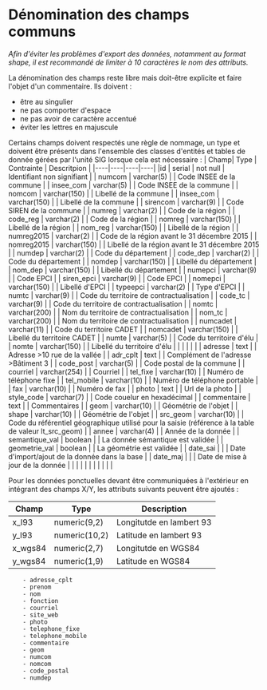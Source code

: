 Dénomination des champs communs
====

*Afin d'éviter les problèmes d'export des données, notamment au format shape, il est recommandé de limiter à 10 caractères le nom des attributs.*

La dénomination des champs reste libre mais doit-être explicite et faire l'objet d'un commentaire. Ils doivent :
- être au singulier
- ne pas comporter d'espace
- ne pas avoir de caractère accentué
- éviter les lettres en majuscule

Certains champs doivent respectés une règle de nommage, un type et doivent être présents dans l'ensemble des classes d'entités et tables de donnée gérées par l'unité SIG lorsque cela est nécessaire :
| Champ| Type | Contrainte | Descritpion |
|----|----|----|----|
|id | serial | not null | Identifiant non signifiant |
| numcom | varchar(5) | | Code INSEE de la commune |
| insee_com | varchar(5) | | Code INSEE de la commune |
| nomcom | varchar(150) | | Libellé de la commune |
| insee_com | varchar(150) | | Libellé de la commune |
| sirencom | varchar(9) | |  Code SIREN de la commune |
| numreg | varchar(2) | |  Code de la région |
| code_reg | varchar(2) | |  Code de la région |
| nomreg | varchar(150) | |  Libellé de la région |
| nom_reg | varchar(150) | |  Libellé de la région |
| numreg2015 | varchar(2) | |  Code de la région avant le 31 décembre 2015 |
| nomreg2015 | varchar(150) | |  Libellé de la région avant le 31 décembre 2015 |
| numdep | varchar(2) | |  Code du département |
| code_dep | varchar(2) | |  Code du département |
| nomdep | varchar(150) | |  Libellé du département |
| nom_dep | varchar(150) | |  Libellé du département |
| numepci | varchar(9)  | | Code EPCI |
| siren_epci | varchar(9)  | | Code EPCI |
| nomepci | varchar(150) | |  Libellé d'EPCI |
| typeepci | varchar(2) | |  Type d'EPCI |
| numtc | varchar(9) | |  Code du territoire de contractualisation |
| code_tc | varchar(9) | |  Code du territoire de contractualisation |
| nomtc | varchar(200) | |  Nom du territoire de contractualisation |
| nom_tc | varchar(200) | |  Nom du territoire de contractualisation |
| numcadet | varchar(11) | |  Code du territoire CADET |
| nomcadet | varchar(150) | |  Libellé du territoire CADET |
| numte | varchar(5)  | | Code du territoire d'élu |
| nomte | varchar(150) | |  Libellé du territoire d'élu |
|  |  | |  |
| adresse | text | |  Adresse >10 rue de la vallée |
| adr_cplt | text | |  Complément de l'adresse >Bâtiment 3 |
| code_post | varchar(5) | |  Code postal de la commune |
| courriel | varchar(254) | |  Courriel |
| tel_fixe | varchar(10) | |  Numéro de téléphone fixe |
| tel_mobile | varchar(10) | |  Numéro de téléphone portable |
| fax | varchar(10) | |  Numéro de fax |
| photo | text | |  Url de la photo |
| style_code | varchar(7) | |  Code couelur en hexadécimal |
| commentaire | text | |  Commentaires |
| geom | varchar(10) | | Géométrie de l'objet |
| shape | varchar(10) | | Géométrie de l'objet |
| src_geom | varchar(10) | | Code du référentiel géographique utilisé pour la saisie (référence à la table de valeur lt_src_geom) |
| annee | varchar(4) |  | Année de la donnée |
| semantique_val | boolean | | La donnée sémantique est validée |
| geometrie_val | boolean | | La géométrie est validée |
| date_sai | | | Date d'import/ajout de la donnée dans la base |
| date_maj | | | Date de mise à jour de la donnée |
|  |  | | |
|  |  | | |

Pour les données ponctuelles devant être communiquées à l'extérieur en intégrant des champs X/Y, les attributs suivants peuvent être ajoutés :

| Champ | Type | Description |
|----|----|----|
| x_l93 | numeric(9,2) | Longitutde en lambert 93 |
| y_l93 | numeric(10,2) | Latitude en lambert 93 |
| x_wgs84 | numeric(2,7) | Longitutde en WGS84 |
| y_wgs84 | numeric(1,9) | Latitude en WGS84 |


        - adresse_cplt
        - prenom
        - nom
        - fonction
        - courriel
        - site_web
        - photo
        - telephone_fixe
        - telephone_mobile
        - commentaire
        - geom
        - numcom
        - nomcom
        - code_postal
        - numdep



